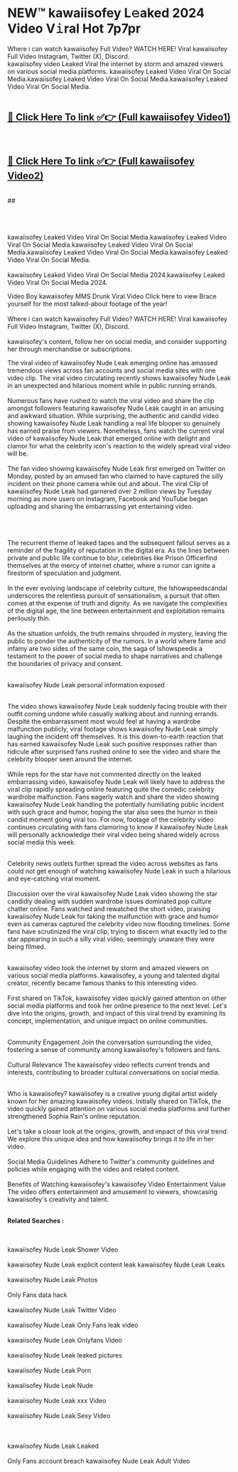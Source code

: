 
# NEW™ kawaiisofey L𝚎aked 2024 Video V𝚒ral Hot 7p7pr

Where i can watch kawaiisofey Full Video? WATCH HERE! Viral kawaiisofey Full Video Instagram, Twitter (X), Discord. <br>
kawaiisofey video Leaked Viral the internet by storm and amazed viewers on various social media platforms. kawaiisofey Leaked Video Viral On Social Media.kawaiisofey Leaked Video Viral On Social Media.kawaiisofey Leaked Video Viral On Social Media.<br>
 <br>

##  <a href="https://clipsfans.site?title=kawaiisofey&ref=git">🔴 Click Here To link ✅👉 (Full kawaiisofey Video1) </a><br>
  <br>

##  <a href="https://clipsfans.site?title=kawaiisofey&ref=git">🔴 Click Here To link ✅👉 (Full kawaiisofey Video2)</a><br>
  <br>
  ##


  <br>

  <br>

<br><br>
kawaiisofey Leaked Video Viral On Social Media.kawaiisofey Leaked Video Viral On Social Media.kawaiisofey Leaked Video Viral On Social Media.kawaiisofey Leaked Video Viral On Social Media.kawaiisofey Leaked Video Viral On Social Media.
<br><br>
kawaiisofey Leaked Video Viral On Social Media 2024.kawaiisofey Leaked Video Viral On Social Media 2024.


Video Boy kawaiisofey MMS Drunk Viral.Video Click here to view Brace yourself for the most talked-about footage of the year!
<br><br>
Where i can watch kawaiisofey Full Video? WATCH HERE! Viral kawaiisofey Full Video Instagram, Twitter (X), Discord.
<br><br>
kawaiisofey's content, follow her on social media, and consider supporting her through merchandise or subscriptions.


The viral video of kawaiisofey Nude Leak emerging online has amassed tremendous views across fan accounts and social media sites with one video clip. The viral video circulating recently shows kawaiisofey Nude Leak in an unexpected and hilarious moment while in public running errands.
<br><br>
Numerous fans have rushed to watch the viral video and share the clip amongst followers featuring kawaiisofey Nude Leak caught in an amusing and awkward situation. While surprising, the authentic and candid video showing kawaiisofey Nude Leak handling a real life blooper so genuinely has earned praise from viewers. Nonetheless, fans watch the current viral video of kawaiisofey Nude Leak that emerged online with delight and clamor for what the celebrity icon's reaction to the widely spread viral video will be.
<br><br>
The fan video showing kawaiisofey Nude Leak first emerged on Twitter on Monday, posted by an amused fan who claimed to have captured the silly incident on their phone camera while out and about. The viral Clip of kawaiisofey Nude Leak had garnered over 2 million views by Tuesday morning as more users on Instagram, Facebook and YouTube began uploading and sharing the embarrassing yet entertaining video.
<br><br>


<br><br>
The recurrent theme of leaked tapes and the subsequent fallout serves as a reminder of the fragility of reputation in the digital era. As the lines between private and public life continue to blur, celebrities like Prison Officerfind themselves at the mercy of internet chatter, where a rumor can ignite a firestorm of speculation and judgment.
<br><br>
In the ever evolving landscape of celebrity culture, the Ishowspeedscandal underscores the relentless pursuit of sensationalism, a pursuit that often comes at the expense of truth and dignity. As we navigate the complexities of the digital age, the line between entertainment and exploitation remains perilously thin.
<br><br>
As the situation unfolds, the truth remains shrouded in mystery, leaving the public to ponder the authenticity of the rumors. In a world where fame and infamy are two sides of the same coin, the saga of Ishowspeedis a testament to the power of social media to shape narratives and challenge the boundaries of privacy and consent.
<br><br>





kawaiisofey Nude Leak personal information exposed
<br><br>



The video shows kawaiisofey Nude Leak suddenly facing trouble with their outfit coming undone while casually walking about and running errands. Despite the embarrassment most would feel at having a wardrobe malfunction publicly, viral footage shows kawaiisofey Nude Leak simply laughing the incident off themselves. It is this down-to-earth reaction that has earned kawaiisofey Nude Leak such positive responses rather than ridicule after surprised fans rushed online to see the video and share the celebrity blooper seen around the internet.
<br><br>
While reps for the star have not commented directly on the leaked embarrassing video, kawaiisofey Nude Leak will likely have to address the viral clip rapidly spreading online featuring quite the comedic celebrity wardrobe malfunction. Fans eagerly watch and share the video showing kawaiisofey Nude Leak handling the potentially humiliating public incident with such grace and humor, hoping the star also sees the humor in their candid moment going viral too. For now, footage of the celebrity video continues circulating with fans clamoring to know if kawaiisofey Nude Leak will personally acknowledge their viral video being shared widely across social media this week.
<br><br>

Celebrity news outlets further spread the video across websites as fans could not get enough of watching kawaiisofey Nude Leak in such a hilarious and eye-catching viral moment.
<br><br>
Discussion over the viral kawaiisofey Nude Leak video showing the star candidly dealing with sudden wardrobe issues dominated pop culture chatter online. Fans watched and rewatched the short video, praising kawaiisofey Nude Leak for taking the malfunction with grace and humor even as cameras captured the celebrity video now flooding timelines. Some fans have scrutinized the viral clip, trying to discern what exactly led to the star appearing in such a silly viral video, seemingly unaware they were being filmed.
<br><br>


kawaiisofey video took the internet by storm and amazed viewers on various social media platforms. kawaiisofey, a young and talented digital creator, recently became famous thanks to this interesting video.
<br><br>
First shared on TikTok, kawaiisofey video quickly gained attention on other social media platforms and took her online presence to the next level. Let's dive into the origins, growth, and impact of this viral trend by examining its concept, implementation, and unique impact on online communities.
<br><br>

Community Engagement Join the conversation surrounding the video, fostering a sense of community among kawaiisofey's followers and fans.
<br><br>
Cultural Relevance The kawaiisofey video reflects current trends and interests, contributing to broader cultural conversations on social media.
<br><br>




Who is kawaiisofey? kawaiisofey is a creative young digital artist widely known for her amazing kawaiisofey videos. Initially shared on TikTok, the video quickly gained attention on various social media platforms and further strengthened Sophia Rain's online reputation.
<br><br>
Let's take a closer look at the origins, growth, and impact of this viral trend. We explore this unique idea and how kawaiisofey brings it to life in her video.
<br><br>
Social Media Guidelines Adhere to Twitter's community guidelines and policies while engaging with the video and related content.
<br><br>
Benefits of Watching kawaiisofey's kawaiisofey Video Entertainment Value The video offers entertainment and amusement to viewers, showcasing kawaiisofey's creativity and talent.
<br><br>




<strong>Related Searches :</strong>

<br><br>
kawaiisofey Nude Leak Shower Video
<br><br>
kawaiisofey Nude Leak explicit content leak
kawaiisofey Nude Leak Leaks
<br><br>
kawaiisofey Nude Leak Photos
<br><br>
Only Fans data hack
<br><br>
kawaiisofey Nude Leak Twitter Video
<br><br>
kawaiisofey Nude Leak Only Fans leak video
<br><br>
kawaiisofey Nude Leak Onlyfans Video
<br><br>
kawaiisofey Nude Leak leaked pictures
<br><br>
kawaiisofey Nude Leak Porn
<br><br>
kawaiisofey Nude Leak Nude
<br><br>
kawaiisofey Nude Leak xxx Video
<br><br>
kawaiisofey Nude Leak Sexy Video
<br><br>
<br><br>
kawaiisofey Nude Leak Leaked
<br><br>
Only Fans account breach
kawaiisofey Nude Leak Adult Video
<br><br>